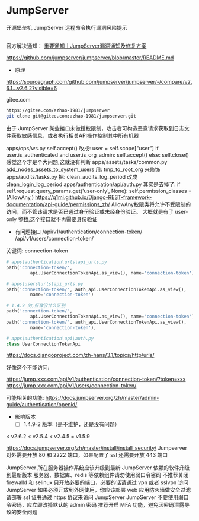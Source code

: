 # JumpServer


开源堡垒机 JumpServer 远程命令执行漏洞风险提示

## 
官方解决通知：
[重要通知｜JumpServer漏洞通知及修复方案](https://blog.fit2cloud.com/?p=1761)

https://github.com/jumpserver/jumpserver/blob/master/README.md

+ 原理

https://sourcegraph.com/github.com/jumpserver/jumpserver/-/compare/v2.6.1...v2.6.2?visible=6

gitee.com

```bash
https://gitee.com/azhao-1981/jumpserver
git clone git@gitee.com:azhao-1981/jumpserver.git
```

由于 JumpServer 某些接口未做授权限制，攻击者可构造恶意请求获取到日志文件获取敏感信息，或者执行相关API操作控制其中所有机器

apps/ops/ws.py
        self.accept()
        改成:
        user = self.scope["user"]
        if user.is_authenticated and user.is_org_admin:
            self.accept()
        else:
            self.close()
      感觉这个才是个大问题,这就没有判断
apps/assets/tasks/common.py
  add_nodes_assets_to_system_users 用: tmp_to_root_org 来修饰
apps/audits/tasks.py
  把: clean_audits_log_period  改成 clean_login_log_period
apps/authentication/api/auth.py
  其实是去掉了:
  if self.request.query_params.get('user-only', None):
     self.permission_classes = (AllowAny,)
  https://q1mi.github.io/Django-REST-framework-documentation/api-guide/permissions_zh/
  AllowAny权限类将允许不受限制的访问，而不管该请求是否已通过身份验证或未经身份验证。
  大概就是有了 user-only 参数,这个接口就不再需要身份验证

+ 有问题接口
/api/v1/authentication/connection-token/
/api/v1/users/connection-token/

关键词:  connection-token

```python
# apps\authentication\urls\api_urls.py
path('connection-token/',
         api.UserConnectionTokenApi.as_view(), name='connection-token'),

# apps\users\urls\api_urls.py
path('connection-token/', auth_api.UserConnectionTokenApi.as_view(),
         name='connection-token')

# 1.4.9 的,好像没什么区别
path('connection-token/',
         api.UserConnectionTokenApi.as_view(), name='connection-token'),
path('connection-token/', auth_api.UserConnectionTokenApi.as_view(),
         name='connection-token'),

# apps\authentication\api\auth.py
class UserConnectionTokenApi
```

https://docs.djangoproject.com/zh-hans/3.1/topics/http/urls/

好像这个不能访问:

https://jump.xxx.com/api/v1/authentication/connection-token/?token=xxx
https://jump.xxx.com/api/v1/users/connection-token/

可能相关的功能: https://docs.jumpserver.org/zh/master/admin-guide/authentication/openid/

+ 影响版本
  + [ ] 1.4.9-2 版本（是不维护，还是没有问题）
  
< v2.6.2
< v2.5.4
< v2.4.5 
= v1.5.9

https://docs.jumpserver.org/zh/master/install/install_security/
Jumpserver 对外需要开放 80 和 2222 端口，如果配置了 ssl 还需要开放 443 端口

JumpServer 所在服务器操作系统应该升级到最新
JumpServer 依赖的软件升级到最新版本
服务器、数据库、redis 等依赖组件请勿使用弱口令密码
不推荐关闭 firewalld 和 selinux
只开放必要的端口，必要的话请通过 vpn 或者 sslvpn 访问 JumpServer
如果必须开放到外网使用，你应该部署 web 应用防火墙做安全过滤
请部署 ssl 证书通过 https 协议来访问 JumpServer
JumpServer 不要使用弱口令密码，应立即改掉默认的 admin 密码
推荐开启 MFA 功能，避免因密码泄露导致的安全问题
